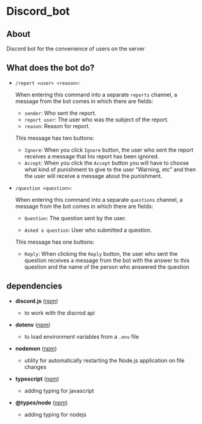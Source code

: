 # Discord_bot

## About

Discord bot for the convenience of users on the server

## What does the bot do?

- `/report <user> <reason>`:

  When entering this command into a separate `reports` channel, a message from the bot comes in which there are fields:

  - `sender`: Who sent the report.
  - `report user`: The user who was the subject of the report.
  - `reason`: Reason for report.

  This message has two buttons:

  - `Ignore`: When you click `Ignore` button, the user who sent the report receives a message that his report has been ignored.
  - `Accept`: When you click the `Accept` button you will have to choose what kind of punishment to give to the user “Warning, etc” and then the user will receive a message about the punishment.

- `/question <question>`:

  When entering this command into a separate `questions` channel, a message from the bot comes in which there are fields:

  - `Question`: The question sent by the user.

  - `Asked a question`: User who submitted a question.

  This message has one buttons:

  - `Reply`: When clicking the `Reply` button, the user who sent the question receives a message from the bot with the answer to this question and the name of the person who answered the question

## dependencies

- **discord.js** ([npm](https://www.npmjs.com/package/discord.js?activeTab=readme))

  - to work with the discrod api

- **dotenv** ([npm](https://www.npmjs.com/package/dotenv))

  - to load environment variables from a `.env` file

- **nodemon** ([npm](https://www.npmjs.com/package/nodemon))

  - utility for automatically restarting the Node.js application on file changes

- **typescript** ([npm](https://www.npmjs.com/package/typescript))

  - adding typing for javascript

- **@types/node** ([npm](https://www.npmjs.com/package/@types/node))

  - adding typing for nodejs
